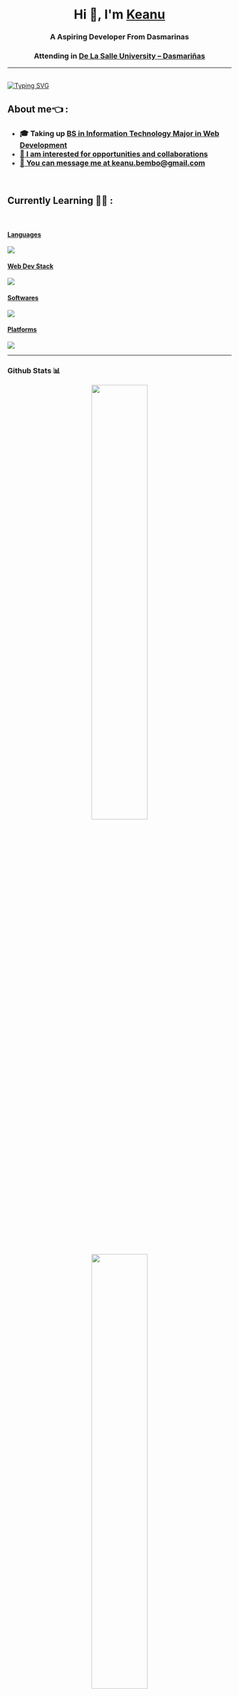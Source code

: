 <h1 align="center">Hi 👋, I'm <a href="https://github.com/Keonbe" target="blank">
Keanu</a></h1>

<h3 align="center">A Aspiring Developer From Dasmarinas</h3>
<h3 align="center">Attending in <a href="https://www.dlsud.edu.ph/">De La Salle University – Dasmariñas</h3>

<hr> 
</br>
<a href="https://git.io/typing-svg"><img src="https://readme-typing-svg.demolab.com?font=Fira+Code&size=25&pause=1000&color=CDD6F4&background=1E1E2E00&vCenter=true&width=435&lines=3rd+year+IT+student;Learning+Web+Development;Open+to+Internships" alt="Typing SVG" /></a>

## About me👈 :
<h3>
  <ul>
    <li> 🎓 Taking up <a href="https://www.dlsud.edu.ph/programs/cics/bsit.htm">BS in Information Technology Major in Web Development
    <li> 🙋 I am interested for opportunities and collaborations
    <li> 📣 You can message me at <a href="keanuonealbembo@gmail.com">keanu.bembo@gmail.com</a>
</h3>

</br>

## Currently Learning 🧑‍💻 :
</br> 
<p align="center">
  <a href="https://skillicons.dev">
    <h4>Languages</h4>
    <img src="https://skillicons.dev/icons?i=java,cs,python,bash&theme=dark &perline=3" />
    <h4>Web Dev Stack</h4>
    <img src="https://skillicons.dev/icons?i=cs,dotnet,html,css,js,php,mysql&theme=dark &perline=3" />
    <h4>Softwares</h4>
    <img src="https://skillicons.dev/icons?i=vscode,visualstudio,idea,figma,git,github,neovim,obsidian,latex&theme=dark &perline=3" />
    <h4>Platforms</h4>
     <img src="https://skillicons.dev/icons?i=windows,linux,arch,ubuntu&theme=dark &perline=3" />
    <!--<img src="https://skillicons.dev/icons?i=aws,gcp,azure,react,vue,flutter&perline=3&theme=dark" /> -->
  </a>
</p>
<!-- <img src="https://raw.githubusercontent.com/marwin1991/profile-technology-icons/refs/heads/main/icons/git.png"/> -->
<!--I just learned how to use PREVIEW and EDIT TAB on top left-->
<hr>

<h3>Github Stats 📊</h3>

<div align="center">
  <p>
    <img height="50%" width="auto" src="https://github-readme-stats.vercel.app/api?username=Keonbe&theme=default&show_icons=true&hide_border=true&count_private=true">
    <img height="50%" width="auto" src="https://github-readme-streak-stats.herokuapp.com/?user=Keonbe&theme=default&hide_border=true">
    <img height="100%" width="auto" src="https://github-readme-stats.vercel.app/api/top-langs/?username=Keonbe&theme=default&show_icons=true&hide_border=true&layout=compact">
  </p>
</div>


</br>

<!---
<h3>
Connect
</h3>
Linkedin, fb any socmed really
--->


<!---
Tarkkailija/Tarkkailija is a ✨ special ✨ repository because its `README.md` (this file) appears on your GitHub profile.
You can click the Preview link to take a look at your changes.
--->
